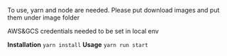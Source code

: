 To use, yarn and node are needed.
Please put download images and put them under image folder

AWS&GCS credentials needed to be set in local env

**Installation**
`yarn install`
**Usage**
`yarn run start`
